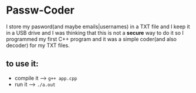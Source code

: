 # Passw-Coder

I store my pasword(and maybe emails|usernames) in a TXT file and I keep it in a USB drive and I was thinking that this is not a __secure__ way to do it so I programmed my first C++ program and it was a simple coder(and also decoder) for my TXT files.

## to use it:
* compile it --> `g++ app.cpp`
* run it --> `./a.out`

